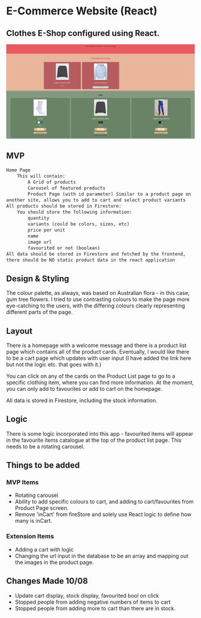 # E-Commerce Website (React)

## Clothes E-Shop configured using React.

![alt text](./src/images/ClothingStoreInterface.png)

## MVP

    Home Page
        This will contain:
            A Grid of products
            Carousel of featured products
            Product Page (with id parameter) Similar to a product page on another site, allows you to add to cart and select product variants
    All products should be stored in Firestore:
        You should store the following information:
            quantity
            variants (could be colors, sizes, etc)
            price per unit
            name
            image url
            favourited or not (boolean)
    All data should be stored in Firestore and fetched by the frontend, there should be NO static product data in the react application

## Design & Styling

The colour palette, as always, was based on Australian flora - in this case, gum tree flowers. I tried to use contrasting colours to make the page more eye-catching to the users, with the differing colours clearly representing different parts of the page.

## Layout

There is a homepage with a welcome message and there is a product list page which contains all of the product cards. Eventually, I would like there to be a cart page which updates with user input (I have added the link here but not the logic etc. that goes with it.)

You can click on any of the cards on the Product List page to go to a specific clothing item, where you can find more information. At the moment, you can only add to favourites or add to cart on the homepage.

All data is stored in Firestore, including the stock information.

## Logic

There is some logic incorporated into this app - favourited items will appear in the favourite items catalogue at the top of the product list page. This needs to be a rotating carousel.

## Things to be added

### MVP Items

-   Rotating carousel
-   Ability to add specific colours to cart, and adding to cart/favourites from Product Page screen.
-   Remove 'inCart' from fireStore and solely use React logic to define how many is inCart.

### Extension Items

-   Adding a cart with logic
-   Changing the url input in the database to be an array and mapping out the images in the product page.

## Changes Made 10/08

-   Update cart display, stock display, favourited bool on click
-   Stopped people from adding negative numbers of items to cart
-   Stopped people from adding more to cart than there are in stock.
